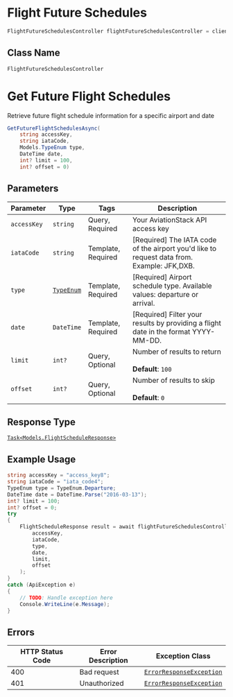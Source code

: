 # Flight Future Schedules

```csharp
FlightFutureSchedulesController flightFutureSchedulesController = client.FlightFutureSchedulesController;
```

## Class Name

`FlightFutureSchedulesController`


# Get Future Flight Schedules

Retrieve future flight schedule information for a specific airport and date

```csharp
GetFutureFlightSchedulesAsync(
    string accessKey,
    string iataCode,
    Models.TypeEnum type,
    DateTime date,
    int? limit = 100,
    int? offset = 0)
```

## Parameters

| Parameter | Type | Tags | Description |
|  --- | --- | --- | --- |
| `accessKey` | `string` | Query, Required | Your AviationStack API access key |
| `iataCode` | `string` | Template, Required | [Required] The IATA code of the airport you'd like to request data from. Example: JFK,DXB. |
| `type` | [`TypeEnum`](../../doc/models/type-enum.md) | Template, Required | [Required] Airport schedule type. Available values: departure or arrival. |
| `date` | `DateTime` | Template, Required | [Required] Filter your results by providing a flight date in the format YYYY-MM-DD. |
| `limit` | `int?` | Query, Optional | Number of results to return<br><br>**Default**: `100` |
| `offset` | `int?` | Query, Optional | Number of results to skip<br><br>**Default**: `0` |

## Response Type

[`Task<Models.FlightScheduleResponse>`](../../doc/models/flight-schedule-response.md)

## Example Usage

```csharp
string accessKey = "access_key8";
string iataCode = "iata_code4";
TypeEnum type = TypeEnum.Departure;
DateTime date = DateTime.Parse("2016-03-13");
int? limit = 100;
int? offset = 0;
try
{
    FlightScheduleResponse result = await flightFutureSchedulesController.GetFutureFlightSchedulesAsync(
        accessKey,
        iataCode,
        type,
        date,
        limit,
        offset
    );
}
catch (ApiException e)
{
    // TODO: Handle exception here
    Console.WriteLine(e.Message);
}
```

## Errors

| HTTP Status Code | Error Description | Exception Class |
|  --- | --- | --- |
| 400 | Bad request | [`ErrorResponseException`](../../doc/models/error-response-exception.md) |
| 401 | Unauthorized | [`ErrorResponseException`](../../doc/models/error-response-exception.md) |

